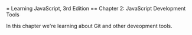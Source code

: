 = Learning JavaScript, 3rd Edition
== Chapter 2: JavaScript Development Tools

In this chapter we're learning about Git and other
deveopment tools.

